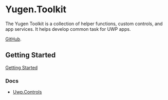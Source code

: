 # Yugen.Toolkit

The Yugen Toolkit is a collection of helper functions, custom controls, and app services. It helps develop common task for UWP apps.

[GitHub](https://github.com/emiliano84/Yugen.Toolkit).

## Getting Started

[Getting Started](articles/gettingStarted.html)

### Docs

* [Uwp.Controls](metadata/uwp.controls/index.html)
